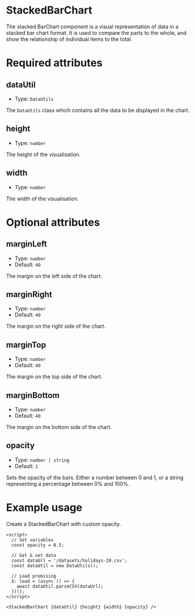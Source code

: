 # StackedBarChart

The stacked BarChart component is a visual representation of data in a stacked bar chart format. It is used to compare the parts to the whole, and show the relationship of individual items to the total.

# Required attributes

## dataUtil

- Type: `DataUtils`

The `DataUtils` class which contains all the data to be displayed in the chart.

## height

- Type: `number`

The height of the visualisation.

## width

- Type: `number`

The width of the visualisation.

# Optional attributes

## marginLeft

- Type: `number`
- Default: `40`

The margin on the left side of the chart.

## marginRight

- Type: `number`
- Default: `40`

The margin on the right side of the chart.

## marginTop

- Type: `number`
- Default: `40`

The margin on the top side of the chart.

## marginBottom

- Type: `number`
- Default: `40`

The margin on the bottom side of the chart.

## opacity

- Type: `number | string`
- Default: `1`

Sets the opacity of the bars. Either a number between 0 and 1, or a string representing a percentage between 0% and 100%.

# Example usage

Create a StackedBarChart with custom opacity.

```svelte
<script>
  // Set variables
  const opacity = 0.5;

  // Get & set data
  const dataUrl = '/datasets/holidays-20.csv';
  const dataUtil = new DataUtils();

  // Load promising
  $: load = (async () => {
    await dataUtil.parseCSV(dataUrl);
  })();
</script>

<StackedBarChart {dataUtil} {height} {width} {opacity} />
```
